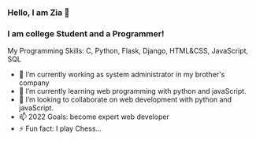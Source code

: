 ### Hello, I am Zia 👋

### I am college Student and a Programmer!

My Programming Skills: C, Python, Flask, Django, HTML&CSS, JavaScript, SQL

<!--
**ziabinumer/ziabinumer** is a ✨ _special_ ✨ repository because its `README.md` (this file) appears on your GitHub profile. -->


- 🔭 I’m currently working as system administrator in my brother's company
- 🌱 I’m currently learning web programming with python and javaScript.
- 👯 I’m looking to collaborate on web development with python and javaScript.
- 📫 2022 Goals: become expert web developer
- ⚡ Fun fact: I play Chess...






